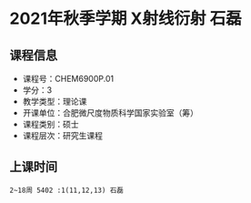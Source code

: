 # 2021年秋季学期 X射线衍射 石磊






## 课程信息

- 课程号：CHEM6900P.01
- 学分：3
- 教学类型：理论课
- 开课单位：合肥微尺度物质科学国家实验室（筹）
- 课程类别：硕士
- 课程层次：研究生课程

## 上课时间

```
2~18周 5402 :1(11,12,13) 石磊
```


